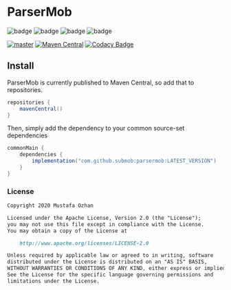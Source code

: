 # ParserMob

![badge][badge-android]
![badge][badge-ios]
![badge][badge-js]
![badge][badge-jvm]

[![master](https://github.com/SubMob/ParserMob/actions/workflows/master.yml/badge.svg)](https://github.com/SubMob/ParserMob/actions/workflows/master.yml)
[![Maven Central](https://maven-badges.herokuapp.com/maven-central/com.github.submob/parsermob/badge.svg)](https://maven-badges.herokuapp.com/maven-central/com.github.submob/parsermob)
[![Codacy Badge](https://api.codacy.com/project/badge/Grade/35c32a0221ab44e18400834c35b8f402)](https://www.codacy.com/gh/SubMob/ParserMob?utm_source=github.com&amp;utm_medium=referral&amp;utm_content=SubMob/ParserMob&amp;utm_campaign=Badge_Grade)

## Install

ParserMob is currently published to Maven Central, so add that to repositories.

```groovy
repositories {
    mavenCentral()
}
```

Then, simply add the dependency to your common source-set dependencies

```groovy
commonMain {
    dependencies {
        implementation("com.github.submob:parsermob:LATEST_VERSION")
    }
}
```

### License

```markdown
Copyright 2020 Mustafa Ozhan

Licensed under the Apache License, Version 2.0 (the "License");
you may not use this file except in compliance with the License.
You may obtain a copy of the License at

    http://www.apache.org/licenses/LICENSE-2.0

Unless required by applicable law or agreed to in writing, software
distributed under the License is distributed on an "AS IS" BASIS,
WITHOUT WARRANTIES OR CONDITIONS OF ANY KIND, either express or implied.
See the License for the specific language governing permissions and
limitations under the License.
```

[badge-android]: https://img.shields.io/badge/platform-android-green

[badge-ios]: https://img.shields.io/badge/platform-ios-orange

[badge-js]: https://img.shields.io/badge/platform-js-yellow

[badge-jvm]: https://img.shields.io/badge/platform-jvm-red